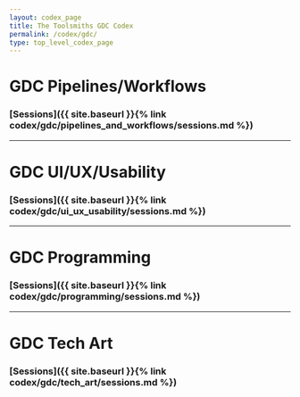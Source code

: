 ```yaml
---
layout: codex_page
title: The Toolsmiths GDC Codex
permalink: /codex/gdc/
type: top_level_codex_page
---
```


# GDC Pipelines/Workflows
### [Sessions]({{ site.baseurl }}{% link codex/gdc/pipelines_and_workflows/sessions.md %})

------

# GDC UI/UX/Usability
### [Sessions]({{ site.baseurl }}{% link codex/gdc/ui_ux_usability/sessions.md %})

------

# GDC Programming
### [Sessions]({{ site.baseurl }}{% link codex/gdc/programming/sessions.md %})

------

# GDC Tech Art
### [Sessions]({{ site.baseurl }}{% link codex/gdc/tech_art/sessions.md %})
